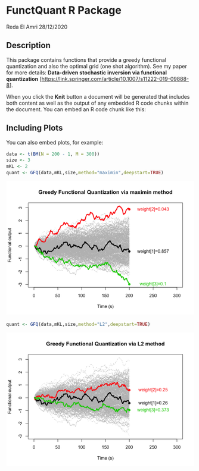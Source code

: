 FunctQuant R Package
================
Reda El Amri
28/12/2020

## Description

This package contains functions that provide a greedy functional quantization and also the optimal grid (one shot algorithm). See my paper for more details: **Data-driven stochastic inversion via functional quantization** \[<https://link.springer.com/article/10.1007/s11222-019-09888-8>\].

When you click the **Knit** button a document will be generated that includes both content as well as the output of any embedded R code chunks within the document. You can embed an R code chunk like this:

## Including Plots

You can also embed plots, for example:

``` r
data <- t(BM(N = 200 - 1, M = 300))
size <- 3
mKL <- 2
quant <- GFQ(data,mKL,size,method="maximin",deepstart=TRUE)
```

![](Readme_files/figure-markdown_github/unnamed-chunk-3-1.png)

``` r
quant <- GFQ(data,mKL,size,method="L2",deepstart=TRUE)
```

![](Readme_files/figure-markdown_github/unnamed-chunk-5-1.png)
